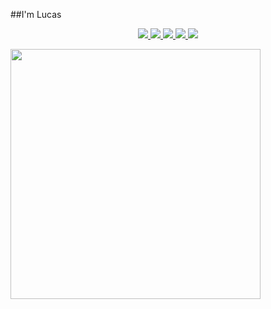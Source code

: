 ##I'm Lucas

<p align="center">
  <a href= "https://github.com/lucas-franc/">
    <img src="https://img.icons8.com/material-outlined/30/689d6a/source-code.png"/>
  </a>
  <a href= "https://www.linkedin.com/in/lucas-nev/">
    <img src="https://img.icons8.com/material-outlined/30/689d6a/linkedin.png"/>
  </a>
  <a href= "https://lucas-franc.github.io">
    <img src="https://img.icons8.com/material-outlined/30/689d6a/geography.png"/>
  </a>
  <a href="mailto:bryan@bryanjenks.dev">
    <img src="https://img.icons8.com/ios-glyphs/30/689d6a/physics.png"/>
  </a>
  <a href="https://stackoverflow.com/users/12339658/tallguyjenks">
    <img src="https://img.icons8.com/metro/26/689d6a/stackoverflow.png"/>
  </a>

  
</p>
<img src="https://wakatime.com/share/@lucasnev/b1341bea-a731-4d3c-9996-9ebbcef4ef6c.svg" height="400"/>
